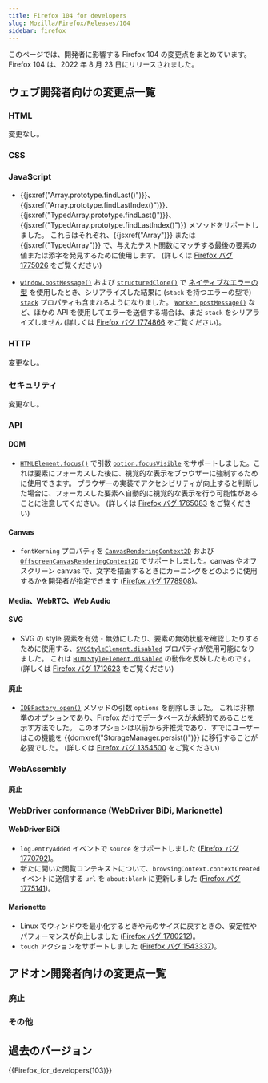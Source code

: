 ```yaml
---
title: Firefox 104 for developers
slug: Mozilla/Firefox/Releases/104
sidebar: firefox
---
```


このページでは、開発者に影響する Firefox 104 の変更点をまとめています。Firefox 104 は、2022 年 8 月 23 日にリリースされました。

## ウェブ開発者向けの変更点一覧

### HTML

変更なし。

### CSS

### JavaScript

- {{jsxref("Array.prototype.findLast()")}}、{{jsxref("Array.prototype.findLastIndex()")}}、{{jsxref("TypedArray.prototype.findLast()")}}、{{jsxref("TypedArray.prototype.findLastIndex()")}} メソッドをサポートしました。
  これらはそれぞれ、{{jsxref("Array")}} または {{jsxref("TypedArray")}} で、与えたテスト関数にマッチする最後の要素の値または添字を発見するために使用します。
  (詳しくは [Firefox バグ 1775026](https://bugzil.la/1775026) をご覧ください)

- [`window.postMessage()`](/ja/docs/Web/API/Window/postMessage) および [`structuredClone()`](/ja/docs/Web/API/Window/structuredClone) で [ネイティブなエラーの型](/ja/docs/Web/JavaScript/Reference/Global_Objects/Error#error_types) を使用したとき、シリアライズした結果に (`stack` を持つエラーの型で) [`stack`](/ja/docs/Web/JavaScript/Reference/Global_Objects/Error/stack) プロパティも含まれるようになりました。
  [`Worker.postMessage()`](/ja/docs/Web/API/Worker/postMessage) など、ほかの API を使用してエラーを送信する場合は、まだ `stack` をシリアライズしません
  (詳しくは [Firefox バグ 1774866](https://bugzil.la/1774866) をご覧ください)。

### HTTP

変更なし。

### セキュリティ

変更なし。

### API

#### DOM

- [`HTMLElement.focus()`](/ja/docs/Web/API/HTMLElement/focus) で引数 [`option.focusVisible`](/ja/docs/Web/API/HTMLElement/focus#focusvisible) をサポートしました。これは要素にフォーカスした後に、視覚的な表示をブラウザーに強制するために使用できます。
  ブラウザーの実装でアクセシビリティが向上すると判断した場合に、フォーカスした要素へ自動的に視覚的な表示を行う可能性があることに注意してください。
  (詳しくは [Firefox バグ 1765083](https://bugzil.la/1765083) をご覧ください)

#### Canvas

- `fontKerning` プロパティを [`CanvasRenderingContext2D`](/ja/docs/Web/API/CanvasRenderingContext2D/fontKerning) および [`OffscreenCanvasRenderingContext2D`](/ja/docs/Web/API/OffscreenCanvasRenderingContext2D) でサポートしました。canvas やオフスクリーン canvas で、文字を描画するときにカーニングをどのように使用するかを開発者が指定できます ([Firefox バグ 1778908](https://bugzil.la/1778908))。

#### Media、WebRTC、Web Audio

#### SVG

- SVG の style 要素を有効・無効にしたり、要素の無効状態を確認したりするために使用する、[`SVGStyleElement.disabled`](/ja/docs/Web/API/SVGStyleElement/disabled) プロパティが使用可能になりました。
  これは [`HTMLStyleElement.disabled`](/ja/docs/Web/API/HTMLStyleElement/disabled) の動作を反映したものです。
  (詳しくは [Firefox バグ 1712623](https://bugzil.la/1712623) をご覧ください)

#### 廃止

- [`IDBFactory.open()`](/ja/docs/Web/API/IDBFactory/open) メソッドの引数 `options` を削除しました。
  これは非標準のオプションであり、Firefox だけでデータベースが永続的であることを示す方法でした。
  このオプションは以前から非推奨であり、すでにユーザーはこの機能を {{domxref("StorageManager.persist()")}} に移行することが必要でした。
  (詳しくは [Firefox バグ 1354500](https://bugzil.la/1354500) をご覧ください)

### WebAssembly

#### 廃止

### WebDriver conformance (WebDriver BiDi, Marionette)

#### WebDriver BiDi

- `log.entryAdded` イベントで `source` をサポートしました ([Firefox バグ 1770792](https://bugzil.la/1770792))。
- 新たに開いた閲覧コンテキストについて、`browsingContext.contextCreated` イベントに送信する `url` を `about:blank` に更新しました ([Firefox バグ 1775141](https://bugzil.la/1775141))。

#### Marionette

- Linux でウィンドウを最小化するときや元のサイズに戻すときの、安定性やパフォーマンスが向上しました ([Firefox バグ 1780212](https://bugzil.la/1780212))。
- `touch` アクションをサポートしました ([Firefox バグ 1543337](https://bugzil.la/1543337))。

## アドオン開発者向けの変更点一覧

### 廃止

### その他

## 過去のバージョン

{{Firefox_for_developers(103)}}
